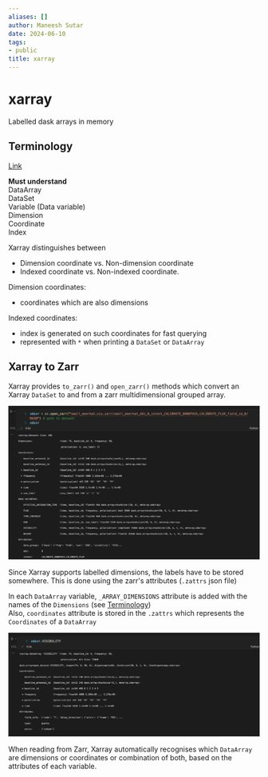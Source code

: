 ```yaml
---
aliases: []
author: Maneesh Sutar
date: 2024-06-10
tags:
- public
title: xarray
---
```


# xarray

Labelled dask arrays in memory

## Terminology

[Link](https://docs.xarray.dev/en/stable/user-guide/terminology.html#terminology)

**Must understand**  
DataArray  
DataSet  
Variable (Data variable)  
Dimension  
Coordinate  
Index

Xarray distinguishes between

* Dimension coordinate vs. Non-dimension coordinate
* Indexed coordinate vs. Non-indexed coordinate.

Dimension coordinates:

* coordinates which are also dimensions

Indexed coordinates:

* index is generated on such coordinates for fast querying
* represented with `*` when printing a `DataSet` or `DataArray`

## Xarray to Zarr

Xarray provides `to_zarr()` and `open_zarr()` methods which convert an Xarray `DataSet` to and from a zarr multidimensional grouped array.

![xarray_dataset_from_zarr](Artifacts/xarray_dataset_from_zarr.png)

Since Xarray supports labelled dimensions, the labels have to be stored somewhere. This is done using the zarr's attributes (`.zattrs` json file)

In each `DataArray` variable, `_ARRAY_DIMENSIONS` attribute is added with the names of the `Dimensions` (see [Terminology](#terminology))  
Also, `coordinates` attribute is stored in the `.zattrs` which represents the `Coordinates` of a `DataArray`

![xarray_dataarray_inside_dataset](Artifacts/xarray_dataarray_inside_dataset.png)

When reading from Zarr, Xarray automatically recognises which `DataArray`  are dimensions or coordinates or combination of both, based on the attributes of each variable.
